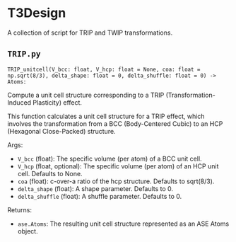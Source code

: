# T3Design

A collection of script for TRIP and TWIP transformations.

## `TRIP.py`

`TRIP_unitcell(V_bcc: float, V_hcp: float = None, coa: float = np.sqrt(8/3), delta_shape: float = 0, delta_shuffle: float = 0) -> Atoms:`

Compute a unit cell structure corresponding to a TRIP (Transformation-Induced Plasticity) effect.

This function calculates a unit cell structure for a TRIP effect, which involves the transformation from a BCC (Body-Centered Cubic) to an HCP (Hexagonal Close-Packed) structure.

Args:
- `V_bcc` (float): The specific volume (per atom) of a BCC unit cell.
- `V_hcp` (float, optional): The specific volume (per atom) of an HCP unit cell. Defaults to None.
- `coa` (float): c-over-a ratio of the hcp structure. Defaults to sqrt(8/3).
- `delta_shape` (float): A shape parameter. Defaults to 0.
- `delta_shuffle` (float): A shuffle parameter. Defaults to 0.

Returns:
- `ase.Atoms`: The resulting unit cell structure represented as an ASE Atoms object.